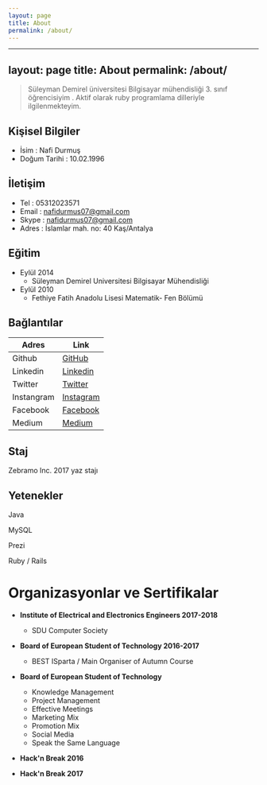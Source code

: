 ```yaml
---
layout: page
title: About
permalink: /about/
---
```


---
layout: page
title: About
permalink: /about/
---



> Süleyman Demirel üniversitesi Bilgisayar mühendisliği 3. sınıf öğrencisiyim . Aktif olarak  ruby programlama dilleriyle ilgilenmekteyim. 


## **Kişisel Bilgiler**
* İsim             : Nafi Durmuş
* Doğum Tarihi     : 10.02.1996

## **İletişim**
* Tel : 05312023571
* Email : nafidurmus07@gmail.com
* Skype : nafidurmus07@gmail.com
* Adres : İslamlar mah. no: 40 Kaş/Antalya

## **Eğitim**
* Eylül 2014 
  * Süleyman Demirel Universitesi Bilgisayar Mühendisliği 
* Eylül 2010 
  * Fethiye Fatih Anadolu Lisesi   Matematik- Fen Bölümü

## **Bağlantılar**

| Adres | Link |
| ------ | ------ |
| Github | [GitHub](www.github.com/nafidurmus)  |
| Linkedin | [Linkedin](https://www.linkedin.com/in/nafidurmus/)  |
| Twitter | [Twitter](www.twitter.com/nafidurmus)  |
| Instangram | [Instagram](www.instagram.com/nafidurmus)  |
| Facebook | [Facebook](https://www.facebook.com/nafi.durmus.35)  |
| Medium | [Medium](https://medium.com/@nafidurmus)  |

## **Staj**
Zebramo Inc. 2017 yaz stajı

## **Yetenekler**

Java  

MySQL 

Prezi

Ruby / Rails


# Organizasyonlar ve Sertifikalar

* **Institute of Electrical and Electronics Engineers 2017-2018**
  * SDU Computer Society
* **Board of European Student of Technology 2016-2017**
  * BEST ISparta / Main Organiser of Autumn Course

* **Board of European Student of Technology**
  * Knowledge Management
  * Project Management 
  * Effective Meetings
  * Marketing Mix 
  * Promotion Mix 
  * Social Media 
  * Speak the Same Language 
  
 * **Hack'n Break 2016**
 * **Hack'n Break 2017**
